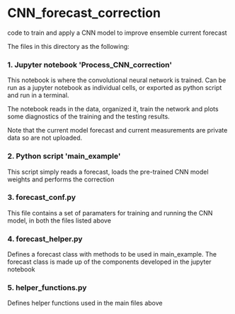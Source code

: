 # CNN_forecast_correction
code to train and apply a CNN model to improve ensemble current forecast

The files in this directory as the following:

### 1. Jupyter notebook 'Process_CNN_correction'
  This notebook is where the convolutional neural network is trained. Can be run as a jupyter notebook as individual cells, or exported as python script and run in a terminal. 
  
  The notebook reads in the data, organized it, train the network and plots some diagnostics of the training and the testing results.
  
  Note that the current model forecast and current measurements are private data so are not uploaded.


### 2. Python script 'main_example'
  This script simply reads a forecast, loads the pre-trained CNN model weights and performs the correction
  
### 3. forecast_conf.py
  This file contains a set of paramaters for training and running the CNN model, in both the files listed above
  
### 4. forecast_helper.py
  Defines a forecast class with methods to be used in main_example. The forecast class is made up of the components developed in the jupyter notebook
  
### 5. helper_functions.py
  Defines helper functions used in the main files above
